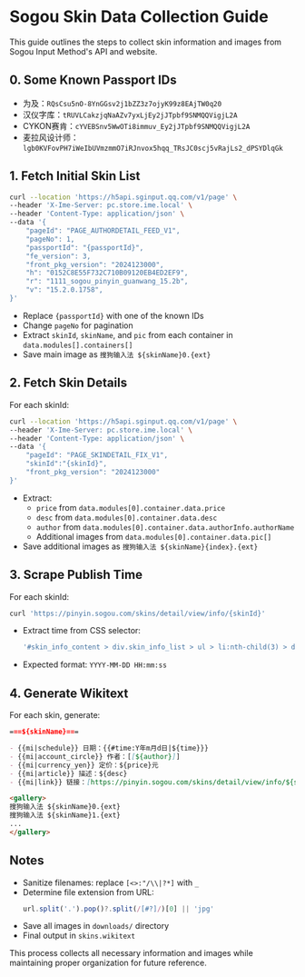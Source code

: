 # Sogou Skin Data Collection Guide

This guide outlines the steps to collect skin information and images from Sogou Input Method's API and website.

## 0. Some Known Passport IDs

- 为及：`RQsCsu5nO-8YnGGsv2j1bZZ3z7ojyK99z8EAjTW0q20`
- 汉仪字库：`tRUVLCakzjqNaAZv7yxLjEy2jJTpbf9SNMQQVigjL2A`
- CYKON赛肯：`cYVEBSnv5WwOTi8immuv_Ey2jJTpbf9SNMQQVigjL2A`
- 麦拉风设计师：`lgb0KVFovPH7iWeIbUVmzmmO7iRJnvox5hqq_TRsJC0scj5vRajLs2_dPSYDlqGk`

## 1. Fetch Initial Skin List

```bash
curl --location 'https://h5api.sginput.qq.com/v1/page' \
--header 'X-Ime-Server: pc.store.ime.local' \
--header 'Content-Type: application/json' \
--data '{
    "pageId": "PAGE_AUTHORDETAIL_FEED_V1",
    "pageNo": 1,
    "passportId": "{passportId}",
    "fe_version": 3,
    "front_pkg_version": "2024123000",
    "h": "0152C8E55F732C710B09120EB4ED2EF9",
    "r": "1111_sogou_pinyin_guanwang_15.2b",
    "v": "15.2.0.1758",
}'
```

- Replace `{passportId}` with one of the known IDs
- Change `pageNo` for pagination
- Extract `skinId`, `skinName`, and `pic` from each container in `data.modules[].containers[]`
- Save main image as `搜狗输入法 ${skinName}0.{ext}`

## 2. Fetch Skin Details

For each skinId:

```bash
curl --location 'https://h5api.sginput.qq.com/v1/page' \
--header 'X-Ime-Server: pc.store.ime.local' \
--header 'Content-Type: application/json' \
--data '{
    "pageId": "PAGE_SKINDETAIL_FIX_V1",
    "skinId":"{skinId}",
    "front_pkg_version": "2024123000"
}'
```

- Extract:
  - `price` from `data.modules[0].container.data.price`
  - `desc` from `data.modules[0].container.data.desc`
  - `author` from `data.modules[0].container.data.authorInfo.authorName`
  - Additional images from `data.modules[0].container.data.pic[]`
- Save additional images as `搜狗输入法 ${skinName}{index}.{ext}`

## 3. Scrape Publish Time

For each skinId:

```bash
curl 'https://pinyin.sogou.com/skins/detail/view/info/{skinId}'
```

- Extract time from CSS selector:
  ```ts
  '#skin_info_content > div.skin_info_list > ul > li:nth-child(3) > div'
  ```
- Expected format: `YYYY-MM-DD HH:mm:ss`

## 4. Generate Wikitext

For each skin, generate:

```markdown
===${skinName}===

- {{mi|schedule}} 日期：{{#time:Y年m月d日|${time}}}
- {{mi|account_circle}} 作者：[[${author}]]
- {{mi|currency_yen}} 定价：${price}元
- {{mi|article}} 描述：${desc}
- {{mi|link}} 链接：[https://pinyin.sogou.com/skins/detail/view/info/${skinId} ${skinName}]

<gallery>
搜狗输入法 ${skinName}0.{ext}
搜狗输入法 ${skinName}1.{ext}
...
</gallery>
```

## Notes

- Sanitize filenames: replace `[<>:"/\\|?*]` with `_`
- Determine file extension from URL:
  ```ts
  url.split('.').pop()?.split(/[#?]/)[0] || 'jpg'
  ```
- Save all images in `downloads/` directory
- Final output in `skins.wikitext`

This process collects all necessary information and images while maintaining proper organization for future reference.

